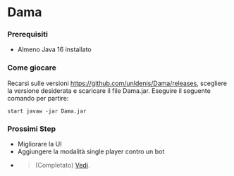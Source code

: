 # Dama

### Prerequisiti
- Almeno Java 16 installato

### Come giocare 
Recarsi sulle versioni https://github.com/unldenis/Dama/releases, scegliere la versione desiderata e scaricare il file Dama.jar.
Eseguire il seguente comando per partire:
```
start javaw -jar Dama.jar
```
### Prossimi Step
- Migliorare la UI 
- Aggiungere la modalità single player contro un bot 
- > (Completato) <a href="https://github.com/unldenis/Dama/releases/tag/0.1.0">Vedi</a>.
